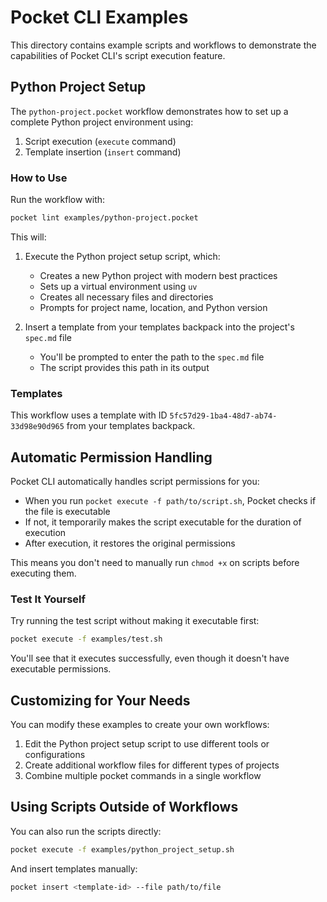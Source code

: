 # Pocket CLI Examples

This directory contains example scripts and workflows to demonstrate the capabilities of Pocket CLI's script execution feature.

## Python Project Setup

The `python-project.pocket` workflow demonstrates how to set up a complete Python project environment using:

1. Script execution (`execute` command)
2. Template insertion (`insert` command)

### How to Use

Run the workflow with:

```bash
pocket lint examples/python-project.pocket
```

This will:
1. Execute the Python project setup script, which:
   - Creates a new Python project with modern best practices
   - Sets up a virtual environment using `uv`
   - Creates all necessary files and directories
   - Prompts for project name, location, and Python version

2. Insert a template from your templates backpack into the project's `spec.md` file
   - You'll be prompted to enter the path to the `spec.md` file
   - The script provides this path in its output

### Templates

This workflow uses a template with ID `5fc57d29-1ba4-48d7-ab74-33d98e90d965` from your templates backpack.

## Automatic Permission Handling

Pocket CLI automatically handles script permissions for you:

- When you run `pocket execute -f path/to/script.sh`, Pocket checks if the file is executable
- If not, it temporarily makes the script executable for the duration of execution
- After execution, it restores the original permissions

This means you don't need to manually run `chmod +x` on scripts before executing them.

### Test It Yourself

Try running the test script without making it executable first:

```bash
pocket execute -f examples/test.sh
```

You'll see that it executes successfully, even though it doesn't have executable permissions.

## Customizing for Your Needs

You can modify these examples to create your own workflows:

1. Edit the Python project setup script to use different tools or configurations
2. Create additional workflow files for different types of projects
3. Combine multiple pocket commands in a single workflow

## Using Scripts Outside of Workflows

You can also run the scripts directly:

```bash
pocket execute -f examples/python_project_setup.sh
```

And insert templates manually:

```bash
pocket insert <template-id> --file path/to/file
``` 